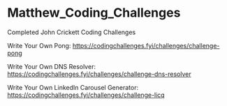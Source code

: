# Matthew_Coding_Challenges
Completed John Crickett Coding Challenges

Write Your Own Pong: https://codingchallenges.fyi/challenges/challenge-pong

Write Your Own DNS Resolver: https://codingchallenges.fyi/challenges/challenge-dns-resolver

Write Your Own LinkedIn Carousel Generator: https://codingchallenges.fyi/challenges/challenge-licq
